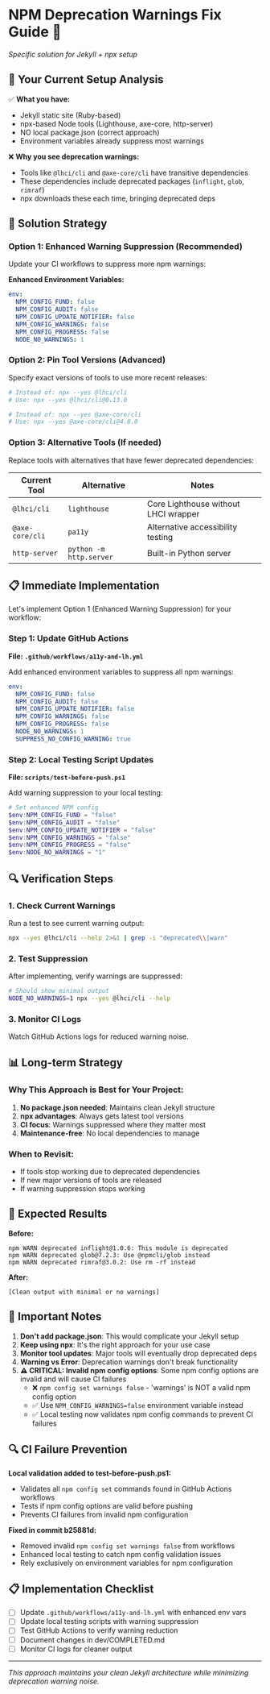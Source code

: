 # NPM Deprecation Warnings Fix Guide 🔧

*Specific solution for Jekyll + npx setup*

## 🎯 **Your Current Setup Analysis**

✅ **What you have:**
- Jekyll static site (Ruby-based)
- npx-based Node tools (Lighthouse, axe-core, http-server)
- NO local package.json (correct approach)
- Environment variables already suppress most warnings

❌ **Why you see deprecation warnings:**
- Tools like `@lhci/cli` and `@axe-core/cli` have transitive dependencies
- These dependencies include deprecated packages (`inflight`, `glob`, `rimraf`)
- npx downloads these each time, bringing deprecated deps

## 🚀 **Solution Strategy**

### Option 1: Enhanced Warning Suppression (Recommended)

Update your CI workflows to suppress more npm warnings:

**Enhanced Environment Variables:**
```yaml
env:
  NPM_CONFIG_FUND: false
  NPM_CONFIG_AUDIT: false
  NPM_CONFIG_UPDATE_NOTIFIER: false
  NPM_CONFIG_WARNINGS: false
  NPM_CONFIG_PROGRESS: false
  NODE_NO_WARNINGS: 1
```

### Option 2: Pin Tool Versions (Advanced)

Specify exact versions of tools to use more recent releases:

```bash
# Instead of: npx --yes @lhci/cli
# Use: npx --yes @lhci/cli@0.13.0

# Instead of: npx --yes @axe-core/cli
# Use: npx --yes @axe-core/cli@4.8.0
```

### Option 3: Alternative Tools (If needed)

Replace tools with alternatives that have fewer deprecated dependencies:

| Current Tool | Alternative | Notes |
|--------------|-------------|-------|
| `@lhci/cli` | `lighthouse` | Core Lighthouse without LHCI wrapper |
| `@axe-core/cli` | `pa11y` | Alternative accessibility testing |
| `http-server` | `python -m http.server` | Built-in Python server |

## 📋 **Immediate Implementation**

Let's implement Option 1 (Enhanced Warning Suppression) for your workflow:

### Step 1: Update GitHub Actions

**File: `.github/workflows/a11y-and-lh.yml`**

Add enhanced environment variables to suppress all npm warnings:

```yaml
env:
  NPM_CONFIG_FUND: false
  NPM_CONFIG_AUDIT: false
  NPM_CONFIG_UPDATE_NOTIFIER: false
  NPM_CONFIG_WARNINGS: false
  NPM_CONFIG_PROGRESS: false
  NODE_NO_WARNINGS: 1
  SUPPRESS_NO_CONFIG_WARNING: true
```

### Step 2: Local Testing Script Updates

**File: `scripts/test-before-push.ps1`**

Add warning suppression to your local testing:

```powershell
# Set enhanced NPM config
$env:NPM_CONFIG_FUND = "false"
$env:NPM_CONFIG_AUDIT = "false"
$env:NPM_CONFIG_UPDATE_NOTIFIER = "false"
$env:NPM_CONFIG_WARNINGS = "false"
$env:NPM_CONFIG_PROGRESS = "false"
$env:NODE_NO_WARNINGS = "1"
```

## 🔍 **Verification Steps**

### 1. Check Current Warnings
Run a test to see current warning output:
```bash
npx --yes @lhci/cli --help 2>&1 | grep -i "deprecated\\|warn"
```

### 2. Test Suppression
After implementing, verify warnings are suppressed:
```bash
# Should show minimal output
NODE_NO_WARNINGS=1 npx --yes @lhci/cli --help
```

### 3. Monitor CI Logs
Watch GitHub Actions logs for reduced warning noise.

## 📊 **Long-term Strategy**

### Why This Approach is Best for Your Project:

1. **No package.json needed**: Maintains clean Jekyll structure
2. **npx advantages**: Always gets latest tool versions
3. **CI focus**: Warnings suppressed where they matter most
4. **Maintenance-free**: No local dependencies to manage

### When to Revisit:

- If tools stop working due to deprecated dependencies
- If new major versions of tools are released
- If warning suppression stops working

## 🎯 **Expected Results**

**Before:**
```
npm WARN deprecated inflight@1.0.6: This module is deprecated
npm WARN deprecated glob@7.2.3: Use @npmcli/glob instead
npm WARN deprecated rimraf@3.0.2: Use rm -rf instead
```

**After:**
```
[Clean output with minimal or no warnings]
```

## 🚨 **Important Notes**

1. **Don't add package.json**: This would complicate your Jekyll setup
2. **Keep using npx**: It's the right approach for your use case
3. **Monitor tool updates**: Major tools will eventually drop deprecated deps
4. **Warning vs Error**: Deprecation warnings don't break functionality
5. **⚠️ CRITICAL: Invalid npm config options**: Some npm config options are invalid and will cause CI failures
   - ❌ `npm config set warnings false` - 'warnings' is NOT a valid npm config option
   - ✅ Use `NPM_CONFIG_WARNINGS=false` environment variable instead
   - ✅ Local testing now validates npm config commands to prevent CI failures

## 🔍 **CI Failure Prevention**

**Local validation added to test-before-push.ps1:**
- Validates all `npm config set` commands found in GitHub Actions workflows
- Tests if npm config options are valid before pushing
- Prevents CI failures from invalid npm configuration

**Fixed in commit b25881d:**
- Removed invalid `npm config set warnings false` from workflows
- Enhanced local testing to catch npm config validation issues
- Rely exclusively on environment variables for npm configuration

## 📋 **Implementation Checklist**

- [ ] Update `.github/workflows/a11y-and-lh.yml` with enhanced env vars
- [ ] Update local testing scripts with warning suppression
- [ ] Test GitHub Actions to verify warning reduction
- [ ] Document changes in dev/COMPLETED.md
- [ ] Monitor CI logs for cleaner output

---

*This approach maintains your clean Jekyll architecture while minimizing deprecation warning noise.*
